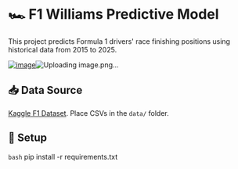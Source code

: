 # 🏎️ F1 Williams Predictive Model

This project predicts Formula 1 drivers' race finishing positions using historical data from 2015 to 2025.

[![image](https://github.com/user-attachments/assets/10e8db0d-ec9e-4057-abc7-565356cc308e)](https://www.google.com/url?sa=i&url=https%3A%2F%2Fwww.williamsf1.com%2Fposts%2F3412352a-7302-491f-89ea-b8661bc10d2d%2Freport-day-1-in-melbourne&psig=AOvVaw0YSJJDIdHeukIgYKItB0Le&ust=1745851429078000&source=images&cd=vfe&opi=89978449&ved=0CBQQjRxqFwoTCLDEpc25-IwDFQAAAAAdAAAAABAb)![Uploading image.png…]()





















## 📥 Data Source
[Kaggle F1 Dataset](https://www.kaggle.com/datasets/rohanrao/formula-1-world-championship-1950-2020). Place CSVs in the `data/` folder.

## 🚀 Setup

```bash```
pip install -r requirements.txt
